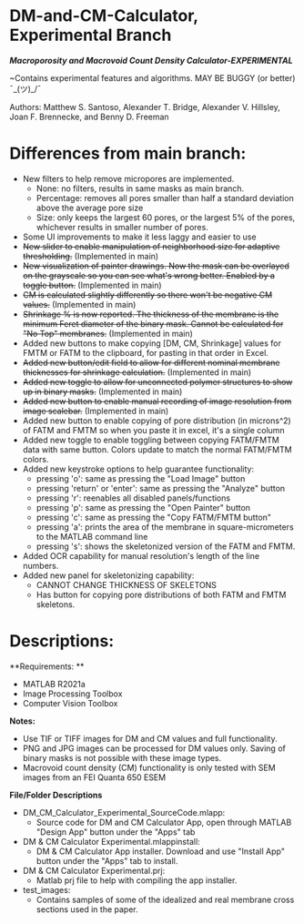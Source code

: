 
# DM-and-CM-Calculator, Experimental Branch
***Macroporosity and Macrovoid Count Density Calculator-EXPERIMENTAL***

~Contains experimental features and algorithms. MAY BE BUGGY (or better) ¯\_(ツ)_/¯

Authors: Matthew S. Santoso, Alexander T. Bridge, Alexander V. Hillsley, Joan F. Brennecke, and Benny D. Freeman

# Differences from main branch:
- New filters to help remove micropores are implemented. 
	- None: no filters, results in same masks as main branch.
	- Percentage: removes all pores smaller than half a standard deviation above the average pore size
	- Size: only keeps the largest 60 pores, or the largest 5% of the pores, whichever results in smaller number of pores. 
- Some UI improvements to make it less laggy and easier to use
- ~~New slider to enable manipulation of neighborhood size for adaptive thresholding.~~ (Implemented in main)
- ~~New visualization of painter drawings. Now the mask can be overlayed on the grayscale so you can see what's wrong better. Enabled by a toggle button.~~ (Implemented in main)
- ~~CM is calculated slightly differently so there won't be negative CM values.~~ (Implemented in main)
- ~~Shrinkage % is now reported. The thickness of the membrane is the minimum Feret diameter of the binary mask. Cannot be calculated for "No Top" membranes.~~ (Implemented in main)
- Added new buttons to make copying [DM, CM, Shrinkage] values for FMTM or FATM to the clipboard, for pasting in that order in Excel.
- ~~Added new button/edit field to allow for different nominal membrane thicknesses for shrinkage calculation.~~ (Implemented in main)
- ~~Added new toggle to allow for unconnected polymer structures to show up in binary masks.~~ (Implemented in main)
- ~~Added new button to enable manual recording of image resolution from image scalebar.~~ (Implemented in main)
- Added new button to enable copying of pore distribution (in microns^2) of FATM and FMTM so when you paste it in excel, it's a single column
- Added new toggle to enable toggling between copying FATM/FMTM data with same button. Colors update to match the normal FATM/FMTM colors.
- Added new keystroke options to help guarantee functionality:
	- pressing 'o': same as pressing the "Load Image" button
	- pressing 'return' or 'enter': same as pressing the "Analyze" button
	- pressing 'r': reenables all disabled panels/functions
	- pressing 'p': same as pressing the "Open Painter" button
	- pressing 'c': same as pressing the "Copy FATM/FMTM button"
	- pressing 'a': prints the area of the membrane in square-micrometers to the MATLAB command line
	- pressing 's': shows the skeletonized version of the FATM and FMTM.
- Added OCR capability for manual resolution's length of the line numbers.
- Added new panel for skeletonizing capability:
	- CANNOT CHANGE THICKNESS OF SKELETONS
	- Has button for copying pore distributions of both FATM and FMTM skeletons.

# Descriptions:

**Requirements: **
- MATLAB R2021a
- Image Processing Toolbox
- Computer Vision Toolbox

**Notes:**
- Use TIF or TIFF images for DM and CM values and full functionality.
- PNG and JPG images can be processed for DM values only. Saving of binary masks is not possible with these image types.
- Macrovoid count density (CM) functionality is only tested with SEM images from an FEI Quanta 650 ESEM

**File/Folder Descriptions**
- DM_CM_Calculator_Experimental_SourceCode.mlapp:
  - Source code for DM and CM Calculator App, open through MATLAB "Design App" button under the "Apps" tab
- DM & CM Calculator Experimental.mlappinstall:
  - DM & CM Calculator App installer. Download and use "Install App" button under the "Apps" tab to install.
- DM & CM Calculator Experimental.prj:
  - Matlab prj file to help with compiling the app installer.
- test_images:
  - Contains samples of some of the idealized and real membrane cross sections used in the paper.
